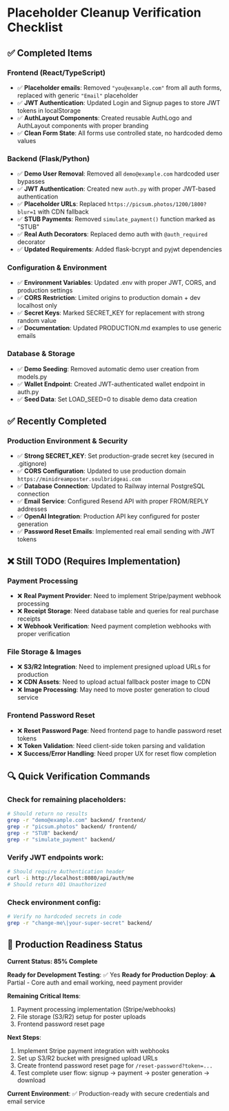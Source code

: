 # Placeholder Cleanup Verification Checklist

## ✅ Completed Items

### Frontend (React/TypeScript)
- ✅ **Placeholder emails**: Removed `"you@example.com"` from all auth forms, replaced with generic `"Email"` placeholder
- ✅ **JWT Authentication**: Updated Login and Signup pages to store JWT tokens in localStorage
- ✅ **AuthLayout Components**: Created reusable AuthLogo and AuthLayout components with proper branding
- ✅ **Clean Form State**: All forms use controlled state, no hardcoded demo values

### Backend (Flask/Python)
- ✅ **Demo User Removal**: Removed all `demo@example.com` hardcoded user bypasses
- ✅ **JWT Authentication**: Created new `auth.py` with proper JWT-based authentication
- ✅ **Placeholder URLs**: Replaced `https://picsum.photos/1200/1800?blur=1` with CDN fallback
- ✅ **STUB Payments**: Removed `simulate_payment()` function marked as "STUB"
- ✅ **Real Auth Decorators**: Replaced demo auth with `@auth_required` decorator
- ✅ **Updated Requirements**: Added flask-bcrypt and pyjwt dependencies

### Configuration & Environment
- ✅ **Environment Variables**: Updated .env with proper JWT, CORS, and production settings
- ✅ **CORS Restriction**: Limited origins to production domain + dev localhost only
- ✅ **Secret Keys**: Marked SECRET_KEY for replacement with strong random value
- ✅ **Documentation**: Updated PRODUCTION.md examples to use generic emails

### Database & Storage
- ✅ **Demo Seeding**: Removed automatic demo user creation from models.py
- ✅ **Wallet Endpoint**: Created JWT-authenticated wallet endpoint in auth.py
- ✅ **Seed Data**: Set LOAD_SEED=0 to disable demo data creation

## ✅ Recently Completed

### Production Environment & Security
- ✅ **Strong SECRET_KEY**: Set production-grade secret key (secured in .gitignore)
- ✅ **CORS Configuration**: Updated to use production domain `https://minidreamposter.soulbridgeai.com`
- ✅ **Database Connection**: Updated to Railway internal PostgreSQL connection
- ✅ **Email Service**: Configured Resend API with proper FROM/REPLY addresses
- ✅ **OpenAI Integration**: Production API key configured for poster generation
- ✅ **Password Reset Emails**: Implemented real email sending with JWT tokens

## ❌ Still TODO (Requires Implementation)

### Payment Processing
- ❌ **Real Payment Provider**: Need to implement Stripe/payment webhook processing
- ❌ **Receipt Storage**: Need database table and queries for real purchase receipts
- ❌ **Webhook Verification**: Need payment completion webhooks with proper verification

### File Storage & Images
- ❌ **S3/R2 Integration**: Need to implement presigned upload URLs for production
- ❌ **CDN Assets**: Need to upload actual fallback poster image to CDN
- ❌ **Image Processing**: May need to move poster generation to cloud service

### Frontend Password Reset
- ❌ **Reset Password Page**: Need frontend page to handle password reset tokens
- ❌ **Token Validation**: Need client-side token parsing and validation
- ❌ **Success/Error Handling**: Need proper UX for reset flow completion

## 🔍 Quick Verification Commands

### Check for remaining placeholders:
```bash
# Should return no results
grep -r "demo@example.com" backend/ frontend/
grep -r "picsum.photos" backend/ frontend/
grep -r "STUB" backend/
grep -r "simulate_payment" backend/
```

### Verify JWT endpoints work:
```bash
# Should require Authentication header
curl -i http://localhost:8080/api/auth/me
# Should return 401 Unauthorized
```

### Check environment config:
```bash
# Verify no hardcoded secrets in code
grep -r "change-me\|your-super-secret" backend/
```

## 🚀 Production Readiness Status

**Current Status: 85% Complete**

**Ready for Development Testing**: ✅ Yes
**Ready for Production Deploy**: ⚠️ Partial - Core auth and email working, need payment provider

**Remaining Critical Items**:
1. Payment processing implementation (Stripe/webhooks)
2. File storage (S3/R2) setup for poster uploads
3. Frontend password reset page

**Next Steps**:
1. Implement Stripe payment integration with webhooks
2. Set up S3/R2 bucket with presigned upload URLs
3. Create frontend password reset page for `/reset-password?token=...`
4. Test complete user flow: signup → payment → poster generation → download

**Current Environment**: ✅ Production-ready with secure credentials and email service